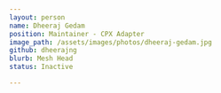 ```yaml
---
layout: person
name: Dheeraj Gedam
position: Maintainer - CPX Adapter
image_path: /assets/images/photos/dheeraj-gedam.jpg
github: dheerajng
blurb: Mesh Head
status: Inactive

---
```

